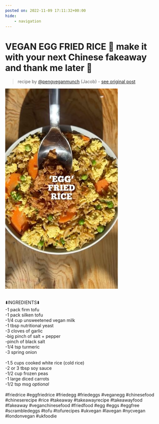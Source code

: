 ```yaml
---
posted on: 2022-11-09 17:11:32+00:00
hide:
    - navigation
---
```


# VEGAN EGG FRIED RICE 🥚 make it with your next Chinese fakeaway and thank me later 🤝  

> recipe by [@pengveganmunch](https://www.instagram.com/pengveganmunch/) 
(Jacob) - [see original post](https://instagram.com/p/Ckv3bRWK2xi)

![](../img/pengveganmunch_09-11-2022_1711.png)

\
⬇️INGREDIENTS⬇️\
-1 pack firm tofu\
-1 pack silken tofu\
-1/4 cup unsweetened vegan milk \
-1 tbsp nutritional yeast\
-3 cloves of garlic\
-big pinch of salt + pepper\
-pinch of black salt \
-1/4 tsp turmeric\
-3 spring onion \
\
-1.5 cups cooked white rice (cold rice)\
-2 or 3 tbsp soy sauce \
-1/2 cup frozen peas\
-1 large diced carrots\
-1/2 tsp msg *optional*\
\
\#friedrice \#eggfriedrice \#friedegg \#friedeggs \#veganegg \#chinesefood \#chineserecipe \#rice \#takeaway \#takeawayrecipe \#takeawayfood \#fakeaway \#veganchinesefood \#friedfood \#egg \#eggs \#eggfree \#scrambledeggs \#tofu \#tofurecipes \#ukvegan \#lavegan \#nycvegan \#londonvegan \#ukfoodie 